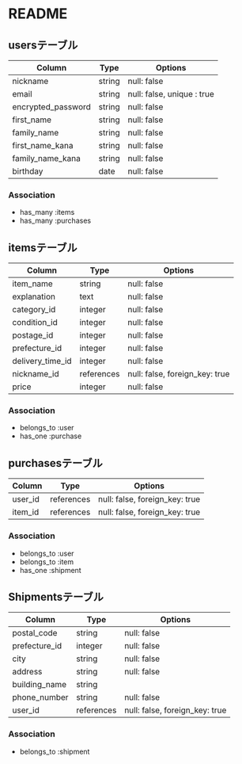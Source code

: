# README

## usersテーブル

| Column                | Type     | Options     |
| --------------------- | -------- | ----------- |
| nickname              | string   | null: false |
| email                 | string   | null: false, unique : true |
| encrypted_password    | string   | null: false |
| first_name            | string   | null: false |
| family_name           | string   | null: false |
| first_name_kana       | string   | null: false |
| family_name_kana      | string   | null: false |
| birthday              | date     | null: false |

### Association

- has_many :items
- has_many :purchases


## itemsテーブル

| Column                | Type       | Options     |
| --------------------- | ---------- | ----------- |
| item_name             | string     | null: false |
| explanation           | text       | null: false |
| category_id           | integer    | null: false |
| condition_id          | integer    | null: false |
| postage_id            | integer    | null: false |
| prefecture_id         | integer    | null: false |
| delivery_time_id      | integer    | null: false |
| nickname_id           | references | null: false, foreign_key: true |
| price                 | integer    | null: false |


### Association

- belongs_to :user
- has_one :purchase

## purchasesテーブル

| Column                | Type       | Options     |
| --------------------- | ---------- | ----------- |
| user_id               | references | null: false, foreign_key: true |
| item_id               | references | null: false, foreign_key: true |



### Association

- belongs_to :user
- belongs_to :item
- has_one :shipment


## Shipmentsテーブル

| Column                | Type    | Options     |
| --------------------- | --------| ------------|
| postal_code           | string  | null: false |
| prefecture_id         | integer | null: false |
| city                  | string  | null: false |
| address               | string  | null: false |
| building_name         | string  |             |
| phone_number          | string  | null: false |
| user_id               | references  | null: false, foreign_key: true |


### Association
- belongs_to :shipment